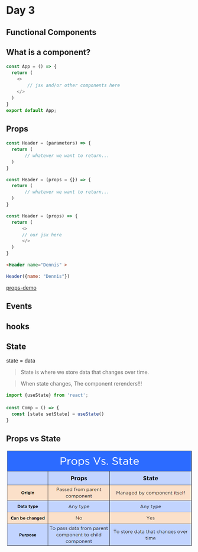 # Day 3


## Functional Components


## What is a component?


```javascript
const App = () => {
  return (
    <>
        // jsx and/or other components here
    </>
  )
}
export default App;
```



## Props


```javascript
const Header = (parameters) => {
  return (
       // whatever we want to return... 
  )
}
```


```javascript
const Header = (props = {}) => {
  return (
       // whatever we want to return... 
  )
}
```


```javascript
const Header = (props) => {
  return (
      <>
      // our jsx here
      </> 
  )
}
```


```html
<Header name="Dennis" >
```

```javascript
Header({name: "Dennis"})
```
<!-- .element: class="fragment" data-fragment-index="1" -->

[props-demo]()



## Events



## hooks



## State


state = data


>State is where we store data that changes over time.


>When state changes, The component rerenders!!!


```javascript
import {useState} from 'react';

const Comp = () => {
  const [state setState] = useState()
}
```





## Props vs State

![](../../reveal/images/1694019884__propsvstate.png)
